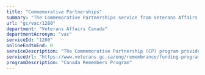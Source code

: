 ```yaml
---
title: "Commemorative Partnerships"
summary: "The Commemorative Partnerships service from Veterans Affairs Canada is not available end-to-end online, according to the GC Service Inventory."
url: "gc/vac/1280"
department: "Veterans Affairs Canada"
departmentAcronym: "vac"
serviceId: "1280"
onlineEndtoEnd: 0
serviceDescription: "The Commemorative Partnership (CP) program provides funding to organizations undertaking remembrance initiatives."
serviceUrl: "https://www.veterans.gc.ca/eng/remembrance/funding-programs/commemorative-partnership"
programDescription: "Canada Remembers Program"
---
```

